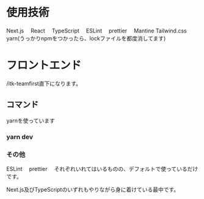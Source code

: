 # 使用技術
Next.js　
React　
TypeScript　
ESLint　
prettier　
Mantine
Tailwind.css
yarn(うっかりnpmをつかったら、lockファイルを都度消してます)

# フロントエンド
/itk-teamfirst直下になります。

## コマンド
yarnを使っています
### yarn dev

### その他
ESLint　
prettier　
それぞれいれてはいるものの、デフォルトで使っているだけです。


Next.js及びTypeScriptのいずれもやりながら身に着けている最中です。　

